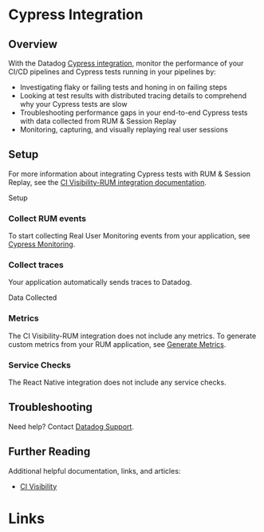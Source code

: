 # Cypress Integration

## Overview

With the Datadog [Cypress integration][1], monitor the performance of your CI/CD pipelines and Cypress tests running in your pipelines by:

- Investigating flaky or failing tests and honing in on failing steps
- Looking at test results with distributed tracing details to comprehend why your Cypress tests are slow     
- Troubleshooting performance gaps in your end-to-end Cypress tests with data collected from RUM & Session Replay
- Monitoring, capturing, and visually replaying real user sessions


## Setup

For more information about integrating Cypress tests with RUM & Session Replay, see the [CI Visibility-RUM integration documentation][2].

Setup

### Collect RUM events 

To start collecting Real User Monitoring events from your application, see [Cypress Monitoring][3]. 

### Collect traces 

Your application automatically sends traces to Datadog.

Data Collected

### Metrics

The CI Visibility-RUM integration does not include any metrics. To generate custom metrics from your RUM application, see [Generate Metrics][4].

### Service Checks 

The React Native integration does not include any service checks.

## Troubleshooting

Need help? Contact [Datadog Support][5]. 

## Further Reading 

Additional helpful documentation, links, and articles: 

- [CI Visibility][6]


# Links

[1]: https://app.datadoghq.com/integrations/rum-cypress 
[2]: https://docs.datadoghq.com/continuous_integration/guides/rum_integration/
[3]: https://docs.datadoghq.com/continuous_integration/guides/rum_integration/#browser-tests-and-rum
[4]: https://docs.datadoghq.com/real_user_monitoring/generate_metrics 
[5]: https://docs.datadoghq.com/help/
[6]: https://docs.datadoghq.com/continuous_integration/
